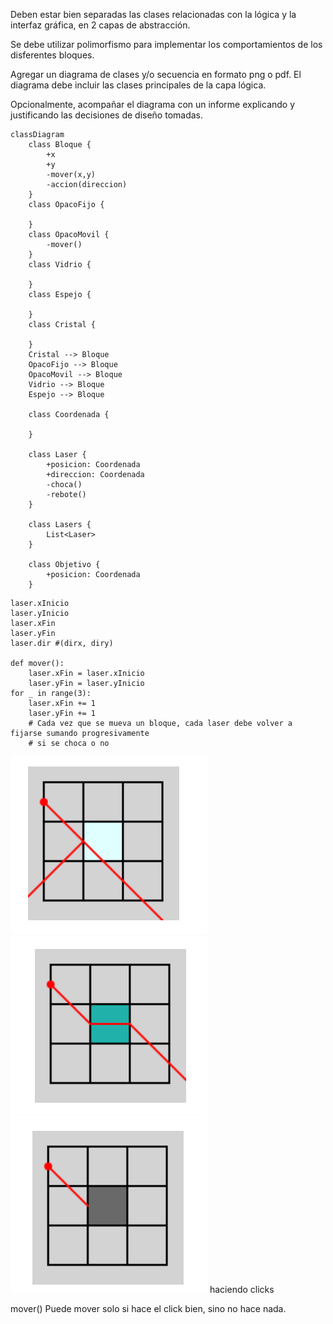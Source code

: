 Deben estar bien separadas las clases relacionadas con la lógica y la interfaz gráfica, en 2 capas de abstracción.

Se debe utilizar polimorfismo para implementar los comportamientos de los disferentes bloques.

Agregar un diagrama de clases y/o secuencia en formato png o pdf. El diagrama debe incluir las clases principales de la
capa lógica.

Opcionalmente, acompañar el diagrama con un informe explicando y justificando las decisiones de diseño tomadas.

```mermaid
classDiagram
    class Bloque {
        +x
        +y
        -mover(x,y)
        -accion(direccion)
	}
	class OpacoFijo {
	    
	}
	class OpacoMovil {
	    -mover()
	}
	class Vidrio {
	    
	}
	class Espejo {
	    
	} 
	class Cristal {
	    
	}
	Cristal --> Bloque
	OpacoFijo --> Bloque
	OpacoMovil --> Bloque
	Vidrio --> Bloque
	Espejo --> Bloque
	
	class Coordenada {
	    
	}
	
	class Laser {
	    +posicion: Coordenada
	    +direccion: Coordenada
	    -choca()
	    -rebote()
	}
	
	class Lasers {
	    List<Laser>
	}
	
	class Objetivo {
        +posicion: Coordenada
	}
```

```
laser.xInicio
laser.yInicio
laser.xFin
laser.yFin
laser.dir #(dirx, diry)

def mover():
	laser.xFin = laser.xInicio
	laser.yFin = laser.yInicio
for _ in range(3):
	laser.xFin += 1
	laser.yFin += 1
	# Cada vez que se mueva un bloque, cada laser debe volver a fijarse sumando progresivamente
	# si se choca o no
```

![img_1.png](img_1.png)
![img_2.png](img_2.png)
![img.png](img.png)
haciendo clicks

mover()
Puede mover solo si hace el click bien, sino no hace nada.